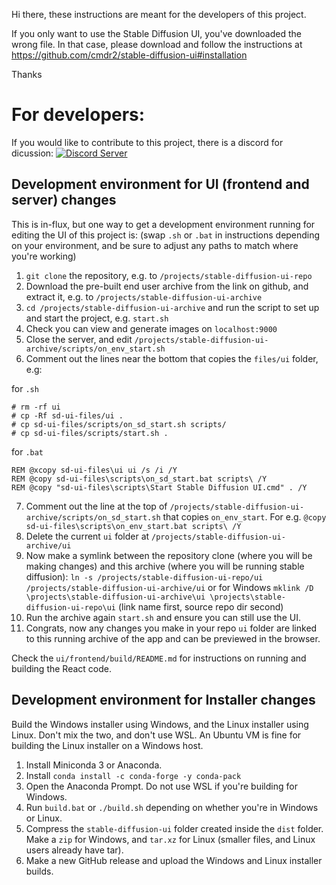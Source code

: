 Hi there, these instructions are meant for the developers of this project.

If you only want to use the Stable Diffusion UI, you've downloaded the wrong file. In that case, please download and follow the instructions at https://github.com/cmdr2/stable-diffusion-ui#installation

Thanks

# For developers:

If you would like to contribute to this project, there is a discord for dicussion:
[![Discord Server](https://badgen.net/badge/icon/discord?icon=discord&label)](https://discord.com/invite/u9yhsFmEkB)

## Development environment for UI (frontend and server) changes
This is in-flux, but one way to get a development environment running for editing the UI of this project is:
(swap `.sh` or `.bat` in instructions depending on your environment, and be sure to adjust any paths to match where you're working)

1) `git clone` the repository, e.g. to `/projects/stable-diffusion-ui-repo`
2) Download the pre-built end user archive from the link on github, and extract it, e.g. to `/projects/stable-diffusion-ui-archive`
3) `cd /projects/stable-diffusion-ui-archive` and run the script to set up and start the project, e.g. `start.sh`
4) Check you can view and generate images on `localhost:9000`
5) Close the server, and edit `/projects/stable-diffusion-ui-archive/scripts/on_env_start.sh`
6) Comment out the lines near the bottom that copies the `files/ui` folder, e.g:
  
  for `.sh`
```
# rm -rf ui
# cp -Rf sd-ui-files/ui .
# cp sd-ui-files/scripts/on_sd_start.sh scripts/
# cp sd-ui-files/scripts/start.sh .
``` 
for `.bat`
```
REM @xcopy sd-ui-files\ui ui /s /i /Y
REM @copy sd-ui-files\scripts\on_sd_start.bat scripts\ /Y
REM @copy "sd-ui-files\scripts\Start Stable Diffusion UI.cmd" . /Y
``` 
7) Comment out the line at the top of `/projects/stable-diffusion-ui-archive/scripts/on_sd_start.sh` that copies `on_env_start`. For e.g. `@copy sd-ui-files\scripts\on_env_start.bat scripts\ /Y`
8) Delete the current `ui` folder at `/projects/stable-diffusion-ui-archive/ui`
9) Now make a symlink between the repository clone (where you will be making changes) and this archive (where you will be running stable diffusion):
`ln -s /projects/stable-diffusion-ui-repo/ui /projects/stable-diffusion-ui-archive/ui`
or for Windows
`mklink /D \projects\stable-diffusion-ui-archive\ui \projects\stable-diffusion-ui-repo\ui` (link name first, source repo dir second)
9) Run the archive again `start.sh` and ensure you can still use the UI.
10) Congrats, now any changes you make in your repo `ui` folder are linked to this running archive of the app and can be previewed in the browser.

Check the `ui/frontend/build/README.md` for instructions on running and building the React code.

## Development environment for Installer changes
Build the Windows installer using Windows, and the Linux installer using Linux. Don't mix the two, and don't use WSL. An Ubuntu VM is fine for building the Linux installer on a Windows host.

1. Install Miniconda 3 or Anaconda.
2. Install `conda install -c conda-forge -y conda-pack`
3. Open the Anaconda Prompt. Do not use WSL if you're building for Windows.
4. Run `build.bat` or `./build.sh` depending on whether you're in Windows or Linux.
5. Compress the `stable-diffusion-ui` folder created inside the `dist` folder. Make a `zip` for Windows, and `tar.xz` for Linux (smaller files, and Linux users already have tar).
6. Make a new GitHub release and upload the Windows and Linux installer builds.
